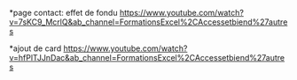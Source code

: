*page contact: effet de fondu
https://www.youtube.com/watch?v=7sKC9_McrlQ&ab_channel=FormationsExcel%2CAccessetbiend%27autres

*ajout de card
https://www.youtube.com/watch?v=hfPlTJJnDac&ab_channel=FormationsExcel%2CAccessetbiend%27autres